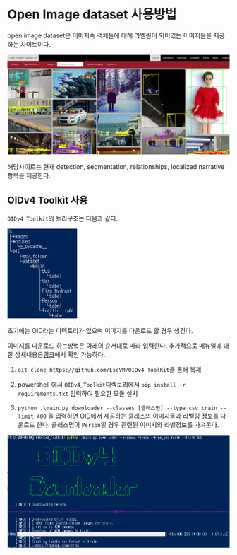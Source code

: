 # Open Image dataset 사용방법

open image dataset은 이미지속 객체들에 대해 라벨링이 되어있는 이미지들을 제공하는 사이트이다.

<img src="images/Open_Image_dataset_manual/image-20200307002434583.png" alt="image-20200307002434583" style="zoom:80%;" />

해당사이트는 현재 detection, segmentation, relationships, localized narrative 항목을 제공한다. 





## OIDv4 Toolkit 사용

`OIDv4 Toolkit`의 트리구조는 다음과 같다.

<img src="images/Open_Image_dataset_manual/image-20200307003223675.png" alt="image-20200307003223675" style="zoom:80%;" />

초기에는 OID라는 디렉토리가 없으며 이미지를 다운로드 할 경우 생긴다.

이미지를 다운로드 하는방법은 아래의 순서대로 따라 입력한다. 추가적으로 메뉴얼에 대한 상세내용은[링크](https://github.com/EscVM/OIDv4_ToolKit#10-getting-started)에서 확인 가능하다.

1. `git clone https://github.com/EscVM/OIDv4_ToolKit`을 통해 복제

2. powershell 에서 `OIDv4_Toolkit`디렉토리에서 `pip install -r requirements.txt` 입력하여 필요한 모듈 설치
3. `python .\main.py downloader --classes [클래스명] --type_csv train --limit 400`  을 입력하면 OID에서 제공하는 클래스의 이미지들과 라벨링 정보를 다운로드 한다. 클래스명이 `Person`일 경우 관련된 이미지와 라벨정보를 가져온다.

<img src="images/Open_Image_dataset_manual/image-20200307002919412.png" alt="image-20200307002919412" style="zoom:80%;" />